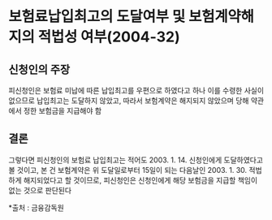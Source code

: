 # 보험료납입최고의 도달여부 및 보험계약해지의 적법성 여부(2004-32)

## 신청인의 주장
피신청인은 보험료 미납에 따른 납입최고를 우편으로 하였다고 하나 이를 수령한 사실이 없으므로 납입최고는 도달하지 않았고, 따라서 보험계약은 해지되지 않았으며 당해 약관에서 정한 보험금을 지급해야 함

## 결론
그렇다면 피신청인의 보험료 납입최고는 적어도 2003. 1. 14. 신청인에게 도달하였다고 볼 것이고, 본 건 보험계약은 위 도달일로부터 15일이 되는 다음날인 2003. 1. 30. 적법하게 해지되었다고 할 것이므로, 피신청인은 신청인에게 해당 보험금을 지급할 책임이 없는 것으로 판단된다

*출처 : 금융감독원